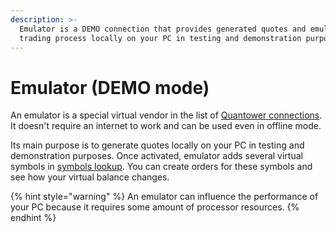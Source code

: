 ```yaml
---
description: >-
  Emulator is a DEMO connection that provides generated quotes and emulates a
  trading process locally on your PC in testing and demonstration purposes.
---
```


# Emulator \(DEMO mode\)

An emulator is a special virtual vendor in the list of [Quantower connections](connections-manager.md). It doesn't require an internet to work and can be used even in offline mode.

Its main purpose is to generate quotes locally on your PC in testing and demonstration purposes. Once activated, emulator adds several virtual symbols in [symbols lookup](../getting-started/instruments-lookup.md). You can create orders for these symbols and see how your virtual balance changes.

{% hint style="warning" %}
An emulator can influence the performance of your PC because it requires some amount of processor resources.
{% endhint %}



